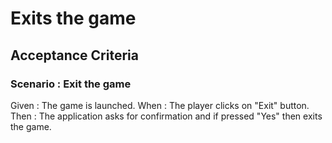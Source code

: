 # Exits the game

## Acceptance Criteria

### Scenario : Exit the game

Given : The game is launched.
When : The player clicks on "Exit" button.
Then : The application asks for confirmation
       and if pressed "Yes"
       then exits the game.
